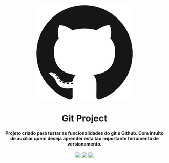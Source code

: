 <div align="center">
    <img src="/assets/github-logo.png" />
</div>

<h1 align="center">Git Project</h1>

<h4 align="center">
    Projeto criado para testar as funcionalidades do git e Github. Com intuito de auxiliar quem deseja aprender esta tão importante ferramenta de versionamento.
</h4>

<div align="center">
    <img src="https://img.shields.io/github/last-commit/cloud-week-thiago/gitProject?style=plastic" />
    <img src="https://img.shields.io/github/downloads/cloud-week-thiago/gitProject/total?style=plastic" />
    <img src="https://img.shields.io/badge/grade-Student-blue" />
</div>
